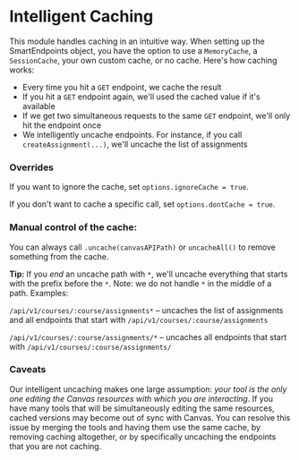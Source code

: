 # Intelligent Caching

This module handles caching in an intuitive way. When setting up the SmartEndpoints object, you have the option to use a `MemoryCache`, a `SessionCache`, your own custom cache, or no cache. Here's how caching works:

- Every time you hit a `GET` endpoint, we cache the result
- If you hit a `GET` endpoint again, we'll used the cached value if it's available
- If we get two simultaneous requests to the same `GET` endpoint, we'll only hit the endpoint once
- We intelligently uncache endpoints. For instance, if you call `createAssignment(...)`, we'll uncache the list of assignments

### Overrides

If you want to ignore the cache, set `options.ignoreCache = true`.

If you don't want to cache a specific call, set `options.dontCache = true`.

### Manual control of the cache:

You can always call `.uncache(canvasAPIPath)` or `uncacheAll()` to remove something from the cache.

**Tip:** If you _end_ an uncache path with `*`, we'll uncache everything that starts with the prefix before the `*`. Note: we do not handle `*` in the middle of a path. Examples:

`/api/v1/courses/:course/assignments*` – uncaches the list of assignments and all endpoints that start with `/api/v1/courses/:course/assignments`

`/api/v1/courses/:course/assignments/*` – uncaches all endpoints that start with `/api/v1/courses/:course/assignments/`  

### Caveats

Our intelligent uncaching makes one large assumption: _your tool is the only one editing the Canvas resources with which you are interacting_. If you have many tools that will be simultaneously editing the same resources, cached versions may become out of sync with Canvas. You can resolve this issue by merging the tools and having them use the same cache, by removing caching altogether, or by specifically uncaching the endpoints that you are not caching.
